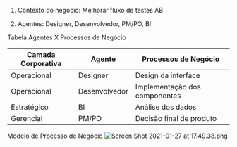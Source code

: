 1. Contexto do negócio: Melhorar fluxo de testes AB

2. Agentes: Designer, Desenvolvedor, PM/PO, BI

Tabela Agentes X Processos de Negócio


|Camada Corporativa| Agente |Processos de Negócio  |
|--|--|--|
|Operacional|Designer|Design da interface|
|Operacional|Desenvolvedor|Implementação dos componentes|
|Estratégico|BI|Análise dos dados|
|Gerencial|PM/PO|Decisão final de produto|

Modelo de Processo de Negócio
![Screen Shot 2021-01-27 at 17.49.38.png](/.attachments/Screen%20Shot%202021-01-27%20at%2017.49.38-bfac5a82-9b75-434e-bdb1-237ea07dd950.png)

